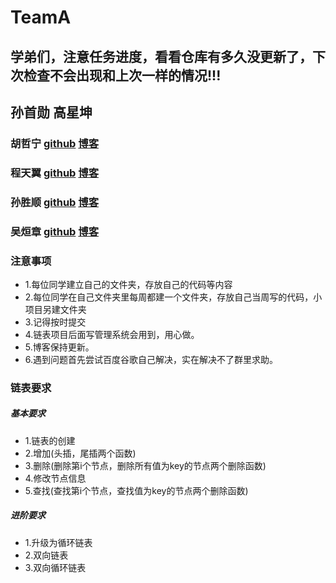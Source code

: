 # TeamA
## 学弟们，注意任务进度，看看仓库有多久没更新了，下次检查不会出现和上次一样的情况!!!

## 孙首勋 高星坤 
### 胡哲宁 [github](https://me.csdn.net/adlatereturn "标题") [博客](https://github.com/adlternative "标题")
### 程天翼 [github](https://github.com/ensemblelearning "标题") [博客](https://blog.csdn.net/ensemblelearning "标题")
### 孙胜顺 [github](https://github.com/sss-lql "标题") [博客](https://blog.csdn.net/weixin_45511599 "标题")
### 吴烜章 [github](https://github.com/Taciturn-wu "标题") [博客](https://blog.csdn.net/weixin_45819130 "标题")

### 注意事项
- 1.每位同学建立自己的文件夹，存放自己的代码等内容
- 2.每位同学在自己文件夹里每周都建一个文件夹，存放自己当周写的代码，小项目另建文件夹
- 3.记得按时提交
- 4.链表项目后面写管理系统会用到，用心做。
- 5.博客保持更新。
- 6.遇到问题首先尝试百度谷歌自己解决，实在解决不了群里求助。

### 链表要求
##### 基本要求
- 1.链表的创建
- 2.增加(头插，尾插两个函数)
- 3.删除(删除第i个节点，删除所有值为key的节点两个删除函数)
- 4.修改节点信息
- 5.查找(查找第i个节点，查找值为key的节点两个删除函数)
##### 进阶要求
- 1.升级为循环链表
- 2.双向链表
- 3.双向循环链表
